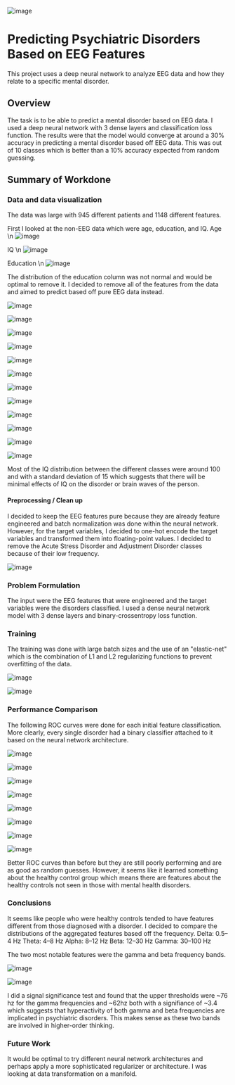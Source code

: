 ![image](https://github.com/user-attachments/assets/6c991496-8feb-474d-83a7-9b0ee179c20c)

# Predicting Psychiatric Disorders Based on EEG Features

This project uses a deep neural network to analyze EEG data and how they relate to a specific mental disorder.

## Overview

The task is to be able to predict a mental disorder based on EEG data. I used a deep neural network with 3 dense layers and classification loss function. The results were that the model would converge at around a 30% accuracy in predicting a mental disorder based off EEG data. This was out of 10 classes which is better than a 10% accuracy expected from random guessing.

## Summary of Workdone

### Data and data visualization

The data was large with 945 different patients and 1148 different features. 

First I looked at the non-EEG data which were age, education, and IQ. 
Age \n
![image](https://github.com/user-attachments/assets/3f4d5f5b-d6a4-4357-8c3c-f97712c2d68a)

IQ \n
![image](https://github.com/user-attachments/assets/89000ca0-7b26-4ba5-ab93-b7def3f5071b)

Education \n
![image](https://github.com/user-attachments/assets/fee7c5bc-dedc-47f5-9642-d0b5ac2925f2)

The distribution of the education column was not normal and would be optimal to remove it. I decided to remove all of the features from the data and aimed to predict based off pure EEG data instead.

![image](https://github.com/user-attachments/assets/10200dbc-9aba-48c1-a49a-5bd0852d767a)

![image](https://github.com/user-attachments/assets/60a372fa-58f9-427f-8087-af650f27f2c2)

![image](https://github.com/user-attachments/assets/34eaa738-31b7-4bed-90cf-63ca4ce6c1fb)

![image](https://github.com/user-attachments/assets/8b9ae580-18e4-4c07-b41c-34823b57d06e)

![image](https://github.com/user-attachments/assets/1549a1d1-63ca-4abe-b9e0-02c8d29f89d3)

![image](https://github.com/user-attachments/assets/6491d518-3a3a-41c1-af63-99e9823c4816)

![image](https://github.com/user-attachments/assets/f5250fa3-4d5f-42ec-82e5-4d3b1b67d166)

![image](https://github.com/user-attachments/assets/6453a4df-48a8-4eb6-942a-b63e8a362358)

![image](https://github.com/user-attachments/assets/cc00156e-f912-4d82-96c6-756b82d1eeea)

![image](https://github.com/user-attachments/assets/90e25531-4dc3-4ba9-b77d-3481fe737d35)

![image](https://github.com/user-attachments/assets/60a7cdf3-3637-4b4e-93c3-958d0bea8e63)

![image](https://github.com/user-attachments/assets/3ce8c950-a534-4436-8a24-7e7995e39ef9)

Most of the IQ distribution between the different classes were around 100 and with a standard deviation of 15 which suggests that there will be minimal effects of IQ on the disorder or brain waves of the person.

#### Preprocessing / Clean up

I decided to keep the EEG features pure because they are already feature engineered and batch normalization was done within the neural network.
However, for the target variables, I decided to one-hot encode the target variables and transformed them into floating-point values. I decided to remove the Acute Stress Disorder and Adjustment Disorder classes because of their low frequency. 

![image](https://github.com/user-attachments/assets/3d819421-b624-4fd1-af27-c37cf61f954a)


### Problem Formulation

The input were the EEG features that were engineered and the target variables were the disorders classified. I used a dense neural network model with 3 dense layers and binary-crossentropy loss function.

### Training

The training was done with large batch sizes and the use of an "elastic-net" which is the combination of L1 and L2 regularizing functions to prevent overfitting of the data.

![image](https://github.com/user-attachments/assets/8c0e595b-d25b-4ed3-ad14-662ccd642808)

![image](https://github.com/user-attachments/assets/e7e7ed1a-a974-46d4-b29f-1eb90ce655d2)

### Performance Comparison

The following ROC curves were done for each initial feature classification. More clearly, every single disorder had a binary classifier attached to it based on the neural network architecture.

![image](https://github.com/user-attachments/assets/0a620a67-01c3-4853-8f4d-f4c538e1a175)

![image](https://github.com/user-attachments/assets/7da5a49c-b745-4685-94ed-0d17bac8b546)

![image](https://github.com/user-attachments/assets/ecac69e6-f3e7-46bd-8520-af406cfefe2f)

![image](https://github.com/user-attachments/assets/c8f49391-c063-43bf-8916-0c5137c50304)

![image](https://github.com/user-attachments/assets/33aec17f-3bd4-4833-9a49-9c7114de18ee)

![image](https://github.com/user-attachments/assets/33f9a72c-1ea4-49dd-b162-aec85e6d6374)

![image](https://github.com/user-attachments/assets/f8995e4a-927a-4b62-a990-e2a4cc1f8cb3)

![image](https://github.com/user-attachments/assets/09d44ba4-bbd7-47b8-aa81-414edbfc6c52)

Better ROC curves than before but they are still poorly performing and are as good as random guesses. However, it seems like it learned something about the healthy control group which means there are features about the healthy controls not seen in those with mental health disorders.

### Conclusions

It seems like people who were healthy controls tended to have features different from those diagnosed with a disorder. I decided to compare the distributions of the aggregated features based off the frequency. 
Delta: 0.5–4 Hz
Theta: 4–8 Hz
Alpha: 8–12 Hz
Beta: 12–30 Hz
Gamma: 30–100 Hz

The two most notable features were the gamma and beta frequency bands.

![image](https://github.com/user-attachments/assets/3523e5db-14b7-4973-9b9e-6488267944ce)

![image](https://github.com/user-attachments/assets/048db32b-049c-4aba-8415-881d3311d9db)

I did a signal significance test and found that the upper thresholds were ~76 hz for the gamma frequencies and ~62hz both with a signifiance of ~3.4 which suggests that hyperactivity of both gamma and beta
frequencies are implicated in psychiatric disorders. This makes sense as these two bands are involved in higher-order thinking.

### Future Work

It would be optimal to try different neural network architectures and perhaps apply a more sophisticated regularizer or architecture. I was looking at data transformation on a manifold.







